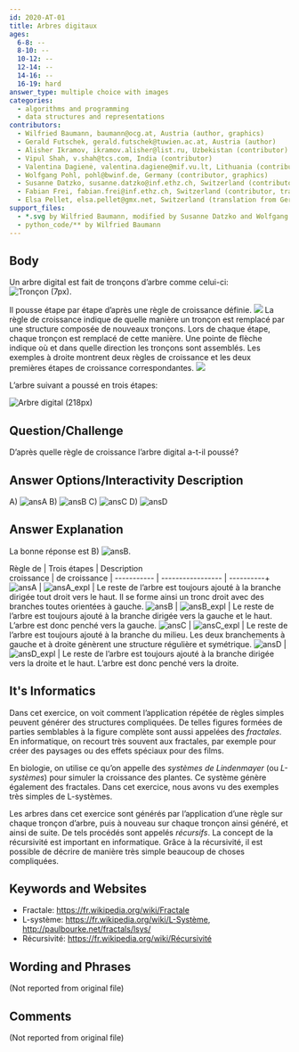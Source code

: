 ```yaml
---
id: 2020-AT-01
title: Arbres digitaux
ages:
  6-8: --
  8-10: --
  10-12: --
  12-14: --
  14-16: --
  16-19: hard
answer_type: multiple choice with images
categories:
  - algorithms and programming
  - data structures and representations
contributors:
  - Wilfried Baumann, baumann@ocg.at, Austria (author, graphics)
  - Gerald Futschek, gerald.futschek@tuwien.ac.at, Austria (author)
  - Alisher Ikramov, ikramov.alisher@list.ru, Uzbekistan (contributor)
  - Vipul Shah, v.shah@tcs.com, India (contributor)
  - Valentina Dagienė, valentina.dagiene@mif.vu.lt, Lithuania (contributor)
  - Wolfgang Pohl, pohl@bwinf.de, Germany (contributor, graphics)
  - Susanne Datzko, susanne.datzko@inf.ethz.ch, Switzerland (contributor, graphics)
  - Fabian Frei, fabian.frei@inf.ethz.ch, Switzerland (contributor, translation from English into German)
  - Elsa Pellet, elsa.pellet@gmx.net, Switzerland (translation from German into French)
support_files:
  - *.svg by Wilfried Baumann, modified by Susanne Datzko and Wolfgang Pohl
  - python_code/** by Wilfried Baumann
---
```


[ansA]: graphics/2020-AT-01_answerA.svg "Réponse A (70px)"
[ansB]: graphics/2020-AT-01_answerB.svg "Réponse B (70px)"
[ansC]: graphics/2020-AT-01_answerC.svg "Réponse C (70px)"
[ansD]: graphics/2020-AT-01_answerD.svg "Réponse D (70px)"
[example1]: graphics/2020-AT-01_taskbody_example1-compatible.svg "Règle de croissance et exemple 1 (257px)"
[example2]: graphics/2020-AT-01_taskbody_example2-compatible.svg "Règle de croissance et exemple 1 (257px)"

## Body

Un arbre digital est fait de tronçons d’arbre comme celui-ci: ![](graphics/2020-AT-01_taskbody1-compatible.svg "Tronçon (7px)").

Il pousse étape par étape d’après une règle de croissance définie.  ![](graphics/2020-AT-01_taskbody_example1-compatible.svg)
La règle de croissance indique de quelle manière un tronçon est remplacé par une structure composée de nouveaux tronçons. Lors de chaque étape, chaque tronçon est remplacé de cette manière. Une pointe de flèche indique où et dans quelle direction les tronçons sont assemblés. 
Les exemples à droite montrent deux règles de croissance et les deux premières étapes de croissance correspondantes.  ![](graphics/2020-AT-01_taskbody_example2-compatible.svg)



L’arbre suivant a poussé en trois étapes:

![](graphics/2020-AT-01_taskbody6-compatible.svg "Arbre digital (218px)")


## Question/Challenge

D’après quelle règle de croissance l’arbre digital a-t-il poussé?


## Answer Options/Interactivity Description


A) ![ansA]
B) ![ansB] 
C) ![ansC] 
D) ![ansD]



## Answer Explanation

La bonne réponse est B) ![ansB].

Règle de    | Trois étapes      | Description \
croissance  | de croissance     | 
----------- | ----------------- | ----------+
  ![ansA]   |   ![ansA_expl]    | Le reste de l’arbre est toujours ajouté à la branche dirigée tout droit vers le haut. Il se forme ainsi un tronc droit avec des branches toutes orientées à gauche.
  ![ansB]   |   ![ansB_expl]    | Le reste de l’arbre est toujours ajouté à la branche dirigée vers la gauche et le haut. L’arbre est donc penché vers la gauche.
  ![ansC]   |   ![ansC_expl]    | Le reste de l’arbre est toujours ajouté à la branche du milieu. Les deux branchements à gauche et à droite génèrent une structure régulière et symétrique.
  ![ansD]   |   ![ansD_expl]    | Le reste de l’arbre est toujours ajouté à la branche dirigée vers la droite et le haut. L’arbre est donc penché vers la droite.

[ansA_expl]: graphics/2020-AT-01_explanationA-compatible.svg "Explication réponse A (137px)"
[ansB_expl]: graphics/2020-AT-01_explanationB-compatible.svg "Explication réponse B (207px)"
[ansC_expl]: graphics/2020-AT-01_explanationC-compatible.svg "Explication réponse C (207px)"
[ansD_expl]: graphics/2020-AT-01_explanationD-compatible.svg "Explication réponse D (226px)"


## It's Informatics

Dans cet exercice, on voit comment l’application répétée de règles simples peuvent générer des structures compliquées. De telles figures formées de parties semblables à la figure complète sont aussi appelées des _fractales_. En informatique, on recourt très souvent aux fractales, par exemple pour créer des paysages ou des effets spéciaux pour des films.

En biologie, on utilise ce qu’on appelle des _systèmes de Lindenmayer_ (ou _L-systèmes_) pour simuler la croissance des plantes. Ce système génère également des fractales. Dans cet exercice, nous avons vu des exemples très simples de L-systèmes.

Les arbres dans cet exercice sont générés par l’application d’une règle sur chaque tronçon d’arbre, puis à nouveau sur chaque tronçon ainsi généré, et ainsi de suite. De tels procédés sont appelés _récursifs_. La concept de la récursivité est important en informatique. Grâce à la récursivité, il est possible de décrire de manière très simple beaucoup de choses compliquées.


## Keywords and Websites

 - Fractale: https://fr.wikipedia.org/wiki/Fractale
 - L-système: https://fr.wikipedia.org/wiki/L-Système, http://paulbourke.net/fractals/lsys/
 - Récursivité: https://fr.wikipedia.org/wiki/Récursivité


## Wording and Phrases

(Not reported from original file)


## Comments

(Not reported from original file)
